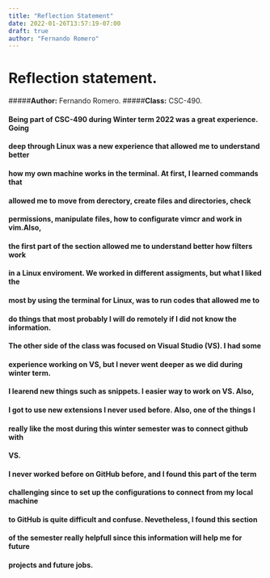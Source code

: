 ```yaml
---
title: "Reflection Statement"
date: 2022-01-26T13:57:19-07:00
draft: true
author: "Fernando Romero"
---
```

# Reflection statement.
#####**Author:** Fernando Romero.
#####**Class:** CSC-490.

#### Being part of CSC-490 during Winter term 2022 was a great experience. Going
#### deep through Linux was a new experience that allowed me to understand better
#### how my own machine works in the terminal. At first, I learned commands that 
#### allowed me to move from derectory, create files and directories, check 
#### permissions, manipulate files, how to configurate vimcr and work in vim.Also,
#### the first part of the section allowed me to understand better how filters work 
#### in a Linux enviroment. We worked in different assigments, but what I liked the
#### most by using the terminal for Linux, was to run codes that allowed me to 
#### do things that most probably I will do remotely if I did not know the information.
####
#### The other side of the class was focused on Visual Studio (VS). I had some
#### experience working on VS, but I never went deeper as we did during winter term.
#### I learend new things such as snippets. I easier way to work on VS. Also,
#### I got to use new extensions I never used before. Also, one of the things I
#### really like the most during this winter semester was to connect github with
#### VS.
#### 
#### I never worked before on GitHub before, and I found this part of the term
#### challenging since to set up the configurations to connect from my local machine
#### to GitHub is quite difficult and confuse. Nevetheless, I found this section
#### of the semester really helpfull since this information will help me for future 
#### projects and future jobs.


